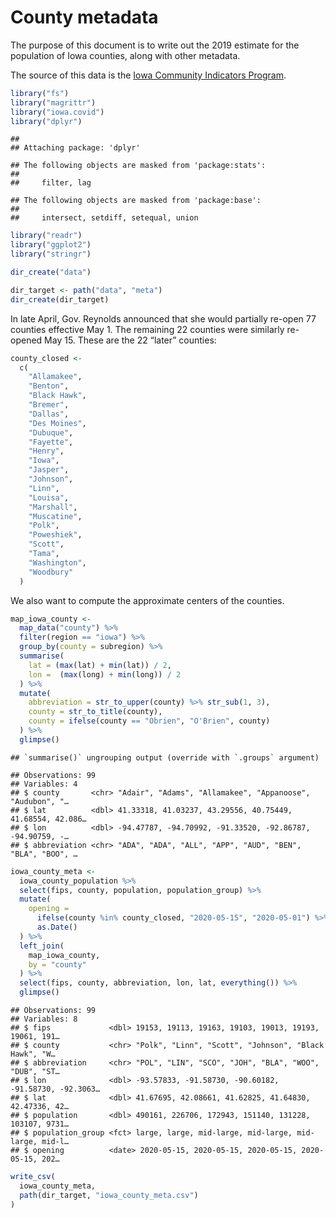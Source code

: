 County metadata
================

The purpose of this document is to write out the 2019 estimate for the
population of Iowa counties, along with other metadata.

The source of this data is the [Iowa Community Indicators
Program](https://www.icip.iastate.edu/tables/population/counties-estimates).

``` r
library("fs")
library("magrittr")
library("iowa.covid")
library("dplyr")
```

    ## 
    ## Attaching package: 'dplyr'

    ## The following objects are masked from 'package:stats':
    ## 
    ##     filter, lag

    ## The following objects are masked from 'package:base':
    ## 
    ##     intersect, setdiff, setequal, union

``` r
library("readr")
library("ggplot2")
library("stringr")
```

``` r
dir_create("data")

dir_target <- path("data", "meta")
dir_create(dir_target)
```

In late April, Gov. Reynolds announced that she would partially re-open
77 counties effective May 1. The remaining 22 counties were similarly
re-opened May 15. These are the 22 “later” counties:

``` r
county_closed <- 
  c(
    "Allamakee", 
    "Benton", 
    "Black Hawk", 
    "Bremer", 
    "Dallas", 
    "Des Moines", 
    "Dubuque", 
    "Fayette", 
    "Henry", 
    "Iowa", 
    "Jasper", 
    "Johnson", 
    "Linn", 
    "Louisa", 
    "Marshall", 
    "Muscatine", 
    "Polk", 
    "Poweshiek", 
    "Scott", 
    "Tama", 
    "Washington", 
    "Woodbury"
  )
```

We also want to compute the approximate centers of the counties.

``` r
map_iowa_county <-
  map_data("county") %>%
  filter(region == "iowa") %>%
  group_by(county = subregion) %>%
  summarise(
    lat = (max(lat) + min(lat)) / 2,
    lon =  (max(long) + min(long)) / 2
  ) %>%
  mutate(
    abbreviation = str_to_upper(county) %>% str_sub(1, 3),
    county = str_to_title(county),
    county = ifelse(county == "Obrien", "O'Brien", county)
  ) %>%
  glimpse()
```

    ## `summarise()` ungrouping output (override with `.groups` argument)

    ## Observations: 99
    ## Variables: 4
    ## $ county       <chr> "Adair", "Adams", "Allamakee", "Appanoose", "Audubon", "…
    ## $ lat          <dbl> 41.33318, 41.03237, 43.29556, 40.75449, 41.68554, 42.086…
    ## $ lon          <dbl> -94.47787, -94.70992, -91.33520, -92.86787, -94.90759, -…
    ## $ abbreviation <chr> "ADA", "ADA", "ALL", "APP", "AUD", "BEN", "BLA", "BOO", …

``` r
iowa_county_meta <-
  iowa_county_population %>%
  select(fips, county, population, population_group) %>%
  mutate(
    opening = 
      ifelse(county %in% county_closed, "2020-05-15", "2020-05-01") %>%
      as.Date()
  ) %>%
  left_join(
    map_iowa_county, 
    by = "county"
  ) %>%
  select(fips, county, abbreviation, lon, lat, everything()) %>%
  glimpse()
```

    ## Observations: 99
    ## Variables: 8
    ## $ fips             <dbl> 19153, 19113, 19163, 19103, 19013, 19193, 19061, 191…
    ## $ county           <chr> "Polk", "Linn", "Scott", "Johnson", "Black Hawk", "W…
    ## $ abbreviation     <chr> "POL", "LIN", "SCO", "JOH", "BLA", "WOO", "DUB", "ST…
    ## $ lon              <dbl> -93.57833, -91.58730, -90.60182, -91.58730, -92.3063…
    ## $ lat              <dbl> 41.67695, 42.08661, 41.62825, 41.64830, 42.47336, 42…
    ## $ population       <dbl> 490161, 226706, 172943, 151140, 131228, 103107, 9731…
    ## $ population_group <fct> large, large, mid-large, mid-large, mid-large, mid-l…
    ## $ opening          <date> 2020-05-15, 2020-05-15, 2020-05-15, 2020-05-15, 202…

``` r
write_csv(
  iowa_county_meta, 
  path(dir_target, "iowa_county_meta.csv")
)
```
